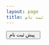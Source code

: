 ```yaml
---
layout: page
title: ثبت نام
---
```



<a href="https://survey.porsline.ir/s/C5XiVYq"><button class="btn" style="font-family: Vazirmatn; cursor: pointer;"><i class="fa fa-external-link" style="line-height: 22px; vertical-align: top"></i>پیش ثبت نام &nbsp; </button></a>